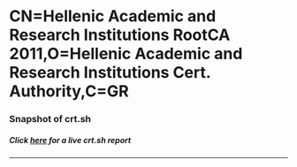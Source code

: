# CN=Hellenic Academic and Research Institutions RootCA 2011,O=Hellenic Academic and Research Institutions Cert. Authority,C=GR
### Snapshot of crt.sh
##### Click [here](https://crt.sh/?q=Serial_0100000003) for a live crt.sh report

---

